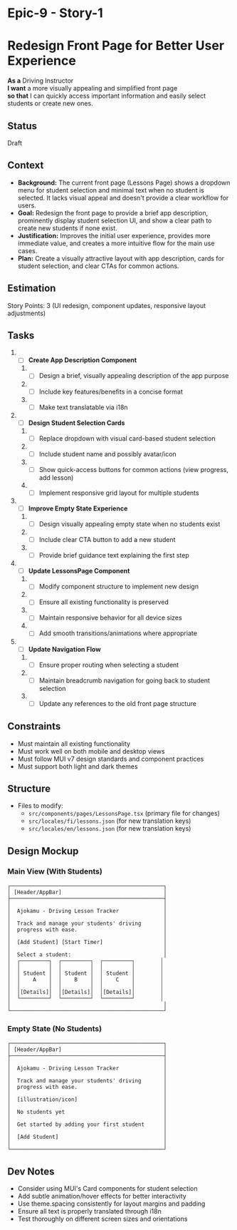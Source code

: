 # Epic-9 - Story-1

# Redesign Front Page for Better User Experience

**As a** Driving Instructor  
**I want** a more visually appealing and simplified front page  
**so that** I can quickly access important information and easily select students or create new ones.

## Status

Draft

## Context

- **Background:** The current front page (Lessons Page) shows a dropdown menu for student selection and minimal text when no student is selected. It lacks visual appeal and doesn't provide a clear workflow for users.
- **Goal:** Redesign the front page to provide a brief app description, prominently display student selection UI, and show a clear path to create new students if none exist.
- **Justification:** Improves the initial user experience, provides more immediate value, and creates a more intuitive flow for the main use cases.
- **Plan:** Create a visually attractive layout with app description, cards for student selection, and clear CTAs for common actions.

## Estimation

Story Points: 3 (UI redesign, component updates, responsive layout adjustments)

## Tasks

1. - [ ] **Create App Description Component**
   1. - [ ] Design a brief, visually appealing description of the app purpose
   2. - [ ] Include key features/benefits in a concise format
   3. - [ ] Make text translatable via i18n

2. - [ ] **Design Student Selection Cards**
   1. - [ ] Replace dropdown with visual card-based student selection
   2. - [ ] Include student name and possibly avatar/icon
   3. - [ ] Show quick-access buttons for common actions (view progress, add lesson)
   4. - [ ] Implement responsive grid layout for multiple students

3. - [ ] **Improve Empty State Experience**
   1. - [ ] Design visually appealing empty state when no students exist
   2. - [ ] Include clear CTA button to add a new student
   3. - [ ] Provide brief guidance text explaining the first step

4. - [ ] **Update LessonsPage Component**
   1. - [ ] Modify component structure to implement new design
   2. - [ ] Ensure all existing functionality is preserved
   3. - [ ] Maintain responsive behavior for all device sizes
   4. - [ ] Add smooth transitions/animations where appropriate

5. - [ ] **Update Navigation Flow**
   1. - [ ] Ensure proper routing when selecting a student
   2. - [ ] Maintain breadcrumb navigation for going back to student selection
   3. - [ ] Update any references to the old front page structure

## Constraints

- Must maintain all existing functionality
- Must work well on both mobile and desktop views
- Must follow MUI v7 design standards and component practices
- Must support both light and dark themes

## Structure

- Files to modify:
  - `src/components/pages/LessonsPage.tsx` (primary file for changes)
  - `src/locales/fi/lessons.json` (for new translation keys)
  - `src/locales/en/lessons.json` (for new translation keys)

## Design Mockup

### Main View (With Students)
```
┌────────────────────────────────────────────────┐
│ [Header/AppBar]                                │
├────────────────────────────────────────────────┤
│                                                │
│  Ajokamu - Driving Lesson Tracker              │
│                                                │
│  Track and manage your students' driving       │
│  progress with ease.                           │
│                                                │
│  [Add Student] [Start Timer]                   │
│                                                │
│  Select a student:                             │
│  ┌─────────┐  ┌─────────┐  ┌─────────┐        │
│  │         │  │         │  │         │        │
│  │ Student │  │ Student │  │ Student │        │
│  │    A    │  │    B    │  │    C    │        │
│  │         │  │         │  │         │        │
│  │[Details]│  │[Details]│  │[Details]│        │
│  └─────────┘  └─────────┘  └─────────┘        │
│                                                │
└────────────────────────────────────────────────┘
```

### Empty State (No Students)
```
┌────────────────────────────────────────────────┐
│ [Header/AppBar]                                │
├────────────────────────────────────────────────┤
│                                                │
│  Ajokamu - Driving Lesson Tracker              │
│                                                │
│  Track and manage your students' driving       │
│  progress with ease.                           │
│                                                │
│  [illustration/icon]                           │
│                                                │
│  No students yet                               │
│                                                │
│  Get started by adding your first student      │
│                                                │
│  [Add Student]                                 │
│                                                │
└────────────────────────────────────────────────┘
```

## Dev Notes

- Consider using MUI's Card components for student selection
- Add subtle animation/hover effects for better interactivity
- Use theme.spacing consistently for layout margins and padding
- Ensure all text is properly translated through i18n
- Test thoroughly on different screen sizes and orientations 